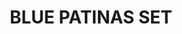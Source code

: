 ---
title: "BLUE PATINAS SET"
price: "TBA"
desc: "Opis nije dostupan"
img_path: "/assets/img/A.MIG-7510.jpg"
brand: AMMO
available: true
cat: "weathering"
subcat: "OILBRUSHERS SETS"
subsubcat: "SS"
---